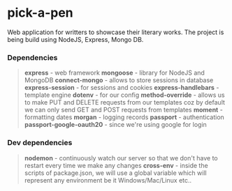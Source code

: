 # pick-a-pen

Web application for writters to showcase their literary works. The project is being build using NodeJS, Express, Mongo DB.

### Dependencies

> **express** - web framework
> **mongoose** - library for NodeJS and MongoDB 
> **connect-mongo** - allows to store sessions in database
> **express-session** - for sessions and cookies
> **express-handlebars** - template engine
> **dotenv** - for our config
> **method-override** - allows us to make PUT and DELETE requests from our templates coz by default we can only send GET and POST requests from templates
> **moment** - formatting dates
> **morgan** - logging records
> **passport** - authentication
> **passport-google-oauth20** - since we're using google for login

### Dev dependencies

> **nodemon** - continuously watch our server so that we don't have to restart every time we make any changes
> **cross-env** - inside the scripts of package.json, we will use a global variable which will represent any environment be it Windows/Mac/Linux etc..